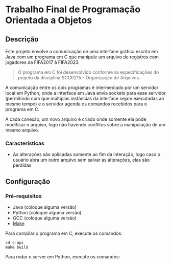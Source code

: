 # Trabalho Final de Programação Orientada a Objetos

## Descrição

Este projeto envolve a comunicação de uma interface gráfica escrita em Java com um programa em C que manipule um arquivo de registros com jogadores da FIFA2017 à FIFA2023.

> O programa em C foi desenvolvido conforme as especificações do projeto da disciplina SCC0215 - Organização de Arquivos.

A comunicação entre os dois programas é intermediado por um servidor local em Python, onde a interface em Java envia sockets para esse servidor (permitindo com que múltiplas instâncias da interface sejam executadas ao mesmo tempo) e o servidor agenda os comandos recebidos para o programa em C.

A cada conexão, um novo arquivo é criado onde somente ela pode modificar o arquivo, logo não havendo conflitos sobre a manipulação de um mesmo arquivo.

### Características

* As alterações são aplicadas somente ao fim da interação, logo caso o usuário abra um outro arquivo sem salvar as alterações, elas são perdidas

## Configuração

### Pré-requisitos

* Java (coloque alguma versão)
* Python (coloque alguma versão)
* GCC (coloque alguma versão)
* [Make](https://www.gnu.org/software/make/)

Para compilar o programa em C, execute os comandos:

```
cd c-api
make build
```

Para rodar o server em Python, execute os comandos: